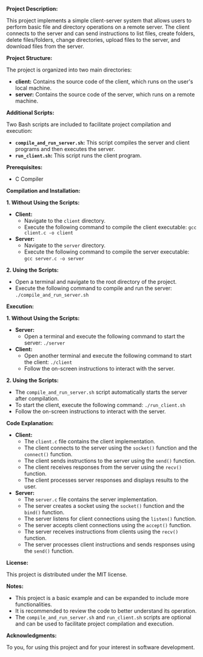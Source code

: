**Project Description:**

This project implements a simple client-server system that allows users to perform basic file and directory operations on a remote server. The client connects to the server and can send instructions to list files, create folders, delete files/folders, change directories, upload files to the server, and download files from the server.

**Project Structure:**

The project is organized into two main directories:

- **client:** Contains the source code of the client, which runs on the user's local machine.
- **server:** Contains the source code of the server, which runs on a remote machine.

**Additional Scripts:**

Two Bash scripts are included to facilitate project compilation and execution:

- **`compile_and_run_server.sh`:** This script compiles the server and client programs and then executes the server.
- **`run_client.sh`:** This script runs the client program.

**Prerequisites:**

- C Compiler

**Compilation and Installation:**

**1. Without Using the Scripts:**

- **Client:**
  - Navigate to the `client` directory.
  - Execute the following command to compile the client executable: `gcc client.c -o client`
- **Server:**
  - Navigate to the `server` directory.
  - Execute the following command to compile the server executable: `gcc server.c -o server`

**2. Using the Scripts:**

- Open a terminal and navigate to the root directory of the project.
- Execute the following command to compile and run the server: `./compile_and_run_server.sh`

**Execution:**

**1. Without Using the Scripts:**

- **Server:**
  - Open a terminal and execute the following command to start the server: `./server`
- **Client:**
  - Open another terminal and execute the following command to start the client: `./client`
  - Follow the on-screen instructions to interact with the server.

**2. Using the Scripts:**

- The `compile_and_run_server.sh` script automatically starts the server after compilation.
- To start the client, execute the following command: `./run_client.sh`
- Follow the on-screen instructions to interact with the server.

**Code Explanation:**

- **Client:**
  - The `client.c` file contains the client implementation.
  - The client connects to the server using the `socket()` function and the `connect()` function.
  - The client sends instructions to the server using the `send()` function.
  - The client receives responses from the server using the `recv()` function.
  - The client processes server responses and displays results to the user.
- **Server:**
  - The `server.c` file contains the server implementation.
  - The server creates a socket using the `socket()` function and the `bind()` function.
  - The server listens for client connections using the `listen()` function.
  - The server accepts client connections using the `accept()` function.
  - The server receives instructions from clients using the `recv()` function.
  - The server processes client instructions and sends responses using the `send()` function.

**License:**

This project is distributed under the MIT license.

**Notes:**

- This project is a basic example and can be expanded to include more functionalities.
- It is recommended to review the code to better understand its operation.
- The `compile_and_run_server.sh` and `run_client.sh` scripts are optional and can be used to facilitate project compilation and execution.

**Acknowledgments:**

To you, for using this project and for your interest in software development.
